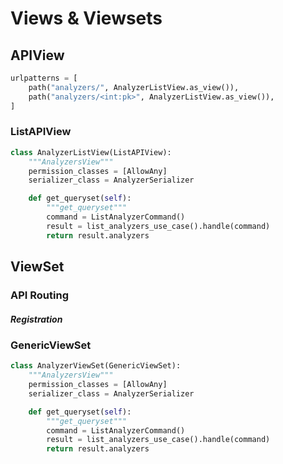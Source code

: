 # Views & Viewsets

## APIView

```python
urlpatterns = [
    path("analyzers/", AnalyzerListView.as_view()),
    path("analyzers/<int:pk>", AnalyzerListView.as_view()),
]
```

### ListAPIView

```python
class AnalyzerListView(ListAPIView):
    """AnalyzersView"""
    permission_classes = [AllowAny]
    serializer_class = AnalyzerSerializer

    def get_queryset(self):
        """get_queryset"""
        command = ListAnalyzerCommand()
        result = list_analyzers_use_case().handle(command)
        return result.analyzers
```

## ViewSet

### API Routing

##### Registration


### GenericViewSet
```python
class AnalyzerViewSet(GenericViewSet):
    """AnalyzersView"""
    permission_classes = [AllowAny]
    serializer_class = AnalyzerSerializer

    def get_queryset(self):
        """get_queryset"""
        command = ListAnalyzerCommand()
        result = list_analyzers_use_case().handle(command)
        return result.analyzers
```